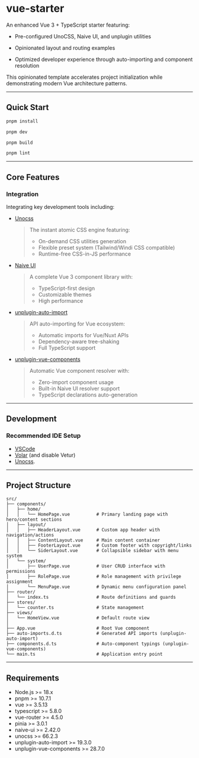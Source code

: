 # vue-starter

An enhanced Vue 3 + TypeScript starter featuring:

- Pre-configured UnoCSS, Naive UI, and unplugin utilities

- Opinionated layout and routing examples

- Optimized developer experience through auto-importing and component resolution

This opinionated template accelerates project initialization while demonstrating modern Vue architecture patterns.

---

## Quick Start

```sh
pnpm install

pnpm dev

pnpm build

pnpm lint
```

---

## Core Features

### Integration

Integrating key development tools including:

- [Unocss](https://unocss.dev/)

  > The instant atomic CSS engine featuring:
  >
  > - On-demand CSS utilities generation
  > - Flexible preset system (Tailwind/Windi CSS compatible)
  > - Runtime-free CSS-in-JS performance

- [Naive UI](https://www.naiveui.com/)

  > A complete Vue 3 component library with:
  >
  > - TypeScript-first design
  > - Customizable themes
  > - High performance

- [unplugin-auto-import](https://github.com/unplugin/unplugin-auto-import)

  > API auto-importing for Vue ecosystem:
  >
  > - Automatic imports for Vue/Nuxt APIs
  > - Dependency-aware tree-shaking
  > - Full TypeScript support

- [unplugin-vue-components](https://github.com/unplugin/unplugin-vue-components)

  > Automatic Vue component resolver with:
  >
  > - Zero-import component usage
  > - Built-in Naive UI resolver support
  > - TypeScript declarations auto-generation

---

## Development

### Recommended IDE Setup

- [VSCode](https://code.visualstudio.com/)
- [Volar](https://marketplace.visualstudio.com/items?itemName=Vue.volar) (and disable Vetur)
- [Unocss](https://marketplace.visualstudio.com/items?itemName=antfu.unocss).

---

## Project Structure

```text
src/
├── components/
│   ├── home/
│   │   └── HomePage.vue          # Primary landing page with hero/content sections
│   ├── layout/
│   │   ├── HeaderLayout.vue      # Custom app header with navigation/actions
│   │   ├── ContentLayout.vue     # Main content container
│   │   ├── FooterLayout.vue      # Custom footer with copyright/links
│   │   └── SiderLayout.vue       # Collapsible sidebar with menu system
│   └── system/
│       ├── UserPage.vue          # User CRUD interface with permissions
│       ├── RolePage.vue          # Role management with privilege assignment
│       └── MenuPage.vue          # Dynamic menu configuration panel
├── router/
│   └── index.ts                  # Route definitions and guards
├── stores/
│   └── counter.ts                # State management
├── views/
│   └── HomeView.vue              # Default route view
│
├── App.vue                       # Root Vue component
├── auto-imports.d.ts             # Generated API imports (unplugin-auto-import)
├── components.d.ts               # Auto-component typings (unplugin-vue-components)
└── main.ts                       # Application entry point
```

---

## Requirements

- Node.js >= 18.x
- pnpm >= 10.7.1
- vue >= 3.5.13
- typescript >= 5.8.0
- vue-router >= 4.5.0
- pinia >= 3.0.1
- naive-ui >= 2.42.0
- unocss >= 66.2.3
- unplugin-auto-import >= 19.3.0
- unplugin-vue-components >= 28.7.0
